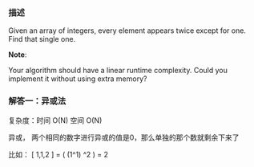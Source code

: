 ### 描述
Given an array of integers, every element appears twice except for one. Find that single one.

**Note**:

Your algorithm should have a linear runtime complexity. Could you implement it without using extra memory?


### 解答一：异或法
复杂度：时间 O(N) 空间 O(N)

异或， 两个相同的数字进行异或的值是0，那么单独的那个数就剩余下来了

比如： [ 1,1,2 ] = ( (1^1) ^2 ) = 2

